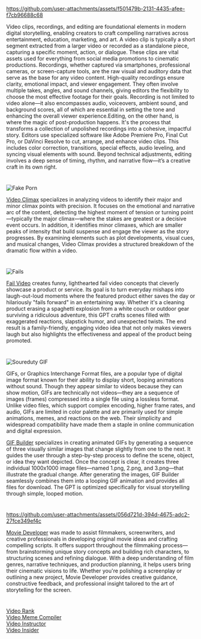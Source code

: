 https://github.com/user-attachments/assets/f501479b-2131-4435-afee-f7cb96688c68

Video clips, recordings, and editing are foundational elements in modern digital storytelling, enabling creators to craft compelling narratives across entertainment, education, marketing, and art. A video clip is typically a short segment extracted from a larger video or recorded as a standalone piece, capturing a specific moment, action, or dialogue. These clips are vital assets used for everything from social media promotions to cinematic productions. Recordings, whether captured via smartphones, professional cameras, or screen-capture tools, are the raw visual and auditory data that serve as the base for any video content. High-quality recordings ensure clarity, emotional impact, and viewer engagement. They often involve multiple takes, angles, and sound channels, giving editors the flexibility to choose the most effective footage for their goals. Recording is not limited to video alone—it also encompasses audio, voiceovers, ambient sound, and background scores, all of which are essential in setting the tone and enhancing the overall viewer experience.Editing, on the other hand, is where the magic of post-production happens. It's the process that transforms a collection of unpolished recordings into a cohesive, impactful story. Editors use specialized software like Adobe Premiere Pro, Final Cut Pro, or DaVinci Resolve to cut, arrange, and enhance video clips. This includes color correction, transitions, special effects, audio leveling, and syncing visual elements with sound. Beyond technical adjustments, editing involves a deep sense of timing, rhythm, and narrative flow—it’s a creative craft in its own right.

#

![Fake Porn](https://github.com/user-attachments/assets/03956532-abbe-4d9b-8938-b12e0011cfe3)

[Video Climax](https://chatgpt.com/g/g-676f2f0556b88191b2e3e82baaea335d-video-climax) specializes in analyzing videos to identify their major and minor climax points with precision. It focuses on the emotional and narrative arc of the content, detecting the highest moment of tension or turning point—typically the major climax—where the stakes are greatest or a decisive event occurs. In addition, it identifies minor climaxes, which are smaller peaks of intensity that build suspense and engage the viewer as the story progresses. By examining elements such as plot developments, visual cues, and musical changes, Video Climax provides a structured breakdown of the dramatic flow within a video.

#

![Fails](https://github.com/user-attachments/assets/c5400adf-31d9-424b-8a08-9ae91b01c2f5)

[Fail Video](https://chatgpt.com/g/g-677ab5fde59481919858f530c7abf3cf-fail-video) creates funny, lighthearted fail video concepts that cleverly showcase a product or service. Its goal is to turn everyday mishaps into laugh-out-loud moments where the featured product either saves the day or hilariously "fails forward" in an entertaining way. Whether it's a cleaning product erasing a spaghetti explosion from a white couch or outdoor gear surviving a ridiculous adventure, this GPT crafts scenes filled with exaggerated reactions, slapstick humor, and unexpected twists. The end result is a family-friendly, engaging video idea that not only makes viewers laugh but also highlights the effectiveness and appeal of the product being promoted.

#

![Soureduty GIF](https://github.com/user-attachments/assets/06e443f5-64d4-475d-a5e6-87bac9b02044)

GIFs, or Graphics Interchange Format files, are a popular type of digital image format known for their ability to display short, looping animations without sound. Though they appear similar to videos because they can show motion, GIFs are technically not videos—they are a sequence of images (frames) compressed into a single file using a lossless format. Unlike video files, which support complex encoding, higher frame rates, and audio, GIFs are limited in color palette and are primarily used for simple animations, memes, and reactions on the web. Their simplicity and widespread compatibility have made them a staple in online communication and digital expression.

[GIF Builder](https://chatgpt.com/g/g-vkuqgJxjC-gif-builder) specializes in creating animated GIFs by generating a sequence of three visually similar images that change slightly from one to the next. It guides the user through a step-by-step process to define the scene, object, or idea they want depicted. Once the concept is clear, it creates three individual 1000x1000 image files—named 1.png, 2.png, and 3.png—that illustrate the gradual change. After generating the images, GIF Builder seamlessly combines them into a looping GIF animation and provides all files for download. The GPT is optimized specifically for visual storytelling through simple, looped motion.

#

https://github.com/user-attachments/assets/056d721d-394d-4675-adc2-27fce349ef4c

[Movie Developer](https://chatgpt.com/g/g-GKuoUegIF-movie-developer) was made to assist filmmakers, screenwriters, and creative professionals in developing original movie ideas and crafting compelling scripts. It offers support throughout the filmmaking process—from brainstorming unique story concepts and building rich characters, to structuring scenes and refining dialogue. With a deep understanding of film genres, narrative techniques, and production planning, it helps users bring their cinematic visions to life. Whether you're polishing a screenplay or outlining a new project, Movie Developer provides creative guidance, constructive feedback, and professional insight tailored to the art of storytelling for the screen.

#

[Video Rank](https://chatgpt.com/g/g-6774f84a32048191b10aeb0e7840263f-video-rank)
<br>
[Video Meme Compiler](https://chatgpt.com/g/g-NuNFDGDZc-video-meme-compiler)
<br>
[Video Instructor](https://chat.openai.com/g/g-8uZmUQjZN-video-instructor)
<br>
[Video Insider](https://chat.openai.com/g/g-ZBiedT6Sq-video-insider)
